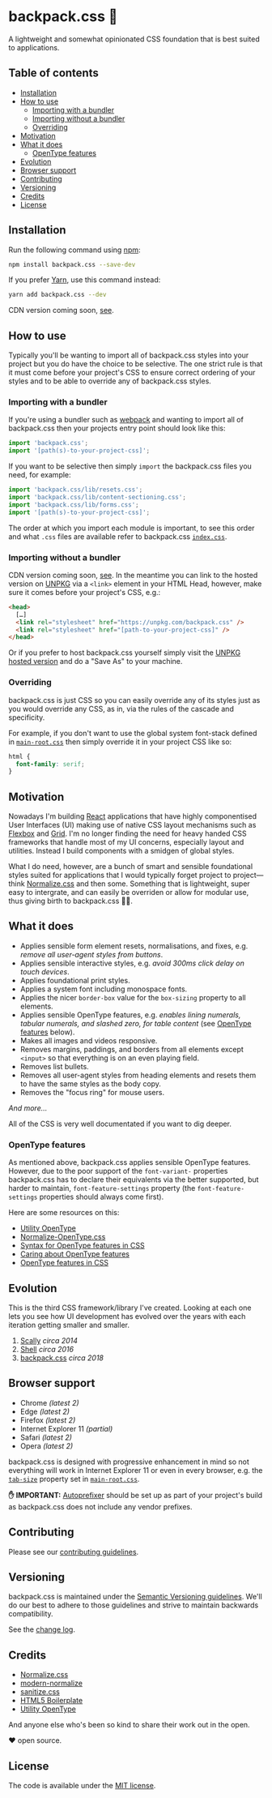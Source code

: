 # backpack.css 🎒 <!-- omit in toc -->

A lightweight and somewhat opinionated CSS foundation that is best suited to applications.

## Table of contents <!-- omit in toc -->

- [Installation](#installation)
- [How to use](#how-to-use)
  - [Importing with a bundler](#importing-with-a-bundler)
  - [Importing without a bundler](#importing-without-a-bundler)
  - [Overriding](#overriding)
- [Motivation](#motivation)
- [What it does](#what-it-does)
  - [OpenType features](#opentype-features)
- [Evolution](#evolution)
- [Browser support](#browser-support)
- [Contributing](#contributing)
- [Versioning](#versioning)
- [Credits](#credits)
- [License](#license)

## Installation

Run the following command using [npm](https://www.npmjs.com/):

```bash
npm install backpack.css --save-dev
```

If you prefer [Yarn](https://yarnpkg.com/en/), use this command instead:

```bash
yarn add backpack.css --dev
```

CDN version coming soon, [see](https://github.com/chris-pearce/backpack.css/issues/15).

## How to use

Typically you'll be wanting to import all of backpack.css styles into your project but you do have the choice to be selective. The one strict rule is that it must come before your project's CSS to ensure correct ordering of your styles and to be able to override any of backpack.css styles.

### Importing with a bundler

If you're using a bundler such as [webpack](https://webpack.js.org/) and wanting to import all of backpack.css then your projects entry point should look like this:

```js
import 'backpack.css';
import '[path(s)-to-your-project-css]';
```

If you want to be selective then simply `import` the backpack.css files you need, for example:

```js
import 'backpack.css/lib/resets.css';
import 'backpack.css/lib/content-sectioning.css';
import 'backpack.css/lib/forms.css';
import '[path(s)-to-your-project-css]';
```

The order at which you import each module is important, to see this order and what `.css` files are available refer to backpack.css [`index.css`](src/index.css).

### Importing without a bundler

CDN version coming soon, [see](https://github.com/chris-pearce/backpack.css/issues/15). In the meantime you can link to the hosted version on [UNPKG](https://unpkg.com) via a `<link>` element in your HTML Head, however, make sure it comes before your project's CSS, e.g.:

```html
<head>
  […]
  <link rel="stylesheet" href="https://unpkg.com/backpack.css" />
  <link rel="stylesheet" href="[path-to-your-project-css]" />
</head>
```

Or if you prefer to host backpack.css yourself simply visit the [UNPKG hosted version](https://unpkg.com/backpack.css) and do a "Save As" to your machine.

### Overriding

backpack.css is just CSS so you can easily override any of its styles just as you would override any CSS, as in, via the rules of the cascade and specificity.

For example, if you don't want to use the global system font-stack defined in [`main-root.css`](src/main-root.css) then simply override it in your project CSS like so:

```css
html {
  font-family: serif;
}
```

## Motivation

Nowadays I'm building [React](https://reactjs.org/) applications that have highly componentised User Interfaces (UI) making use of native CSS layout mechanisms such as [Flexbox](https://css-tricks.com/snippets/css/a-guide-to-flexbox/) and [Grid](https://css-tricks.com/snippets/css/complete-guide-grid/). I'm no longer finding the need for heavy handed CSS frameworks that handle most of my UI concerns, especially layout and utilities. Instead I build components with a smidgen of global styles.

What I do need, however, are a bunch of smart and sensible foundational styles suited for applications that I would typically forget project to project—think [Normalize.css](http://necolas.github.io/normalize.css/) and then some. Something that is lightweight, super easy to intergrate, and can easily be overriden or allow for modular use, thus giving birth to backpack.css 🙂🎒.

## What it does

- Applies sensible form element resets, normalisations, and fixes, e.g. _remove all user-agent styles from buttons_.
- Applies sensible interactive styles, e.g. _avoid 300ms click delay on touch devices_.
- Applies foundational print styles.
- Applies a system font including monospace fonts.
- Applies the nicer `border-box` value for the `box-sizing` property to all elements.
- Applies sensible OpenType features, e.g. _enables lining numerals, tabular numerals, and slashed zero, for table content_ (see [OpenType features](#opentype-features) below).
- Makes all images and videos responsive.
- Removes margins, paddings, and borders from all elements except `<input>` so that everything is on an even playing field.
- Removes list bullets.
- Removes all user-agent styles from heading elements and resets them to have the same styles as the body copy.
- Removes the "focus ring" for mouse users.

_And more…_

All of the CSS is very well documentated if you want to dig deeper.

### OpenType features

As mentioned above, backpack.css applies sensible OpenType features. However, due to the poor support of the `font-variant-` properties backpack.css has to declare their equivalents via the better supported, but harder to maintain, `font-feature-settings` property (the `font-feature-settings` properties should always come first).

Here are some resources on this:

- [Utility OpenType](http://utility-opentype.kennethormandy.com)
- [Normalize-OpenType.css](http://kennethormandy.com/journal/normalize-opentype-css)
- [Syntax for OpenType features in CSS](https://helpx.adobe.com/typekit/using/open-type-syntax.html)
- [Caring about OpenType features](https://practice.typekit.com/lesson/caring-about-opentype-features)
- [OpenType features in CSS](https://typotheque.com/articles/opentype_features_in_css)

## Evolution

This is the third CSS framework/library I've created. Looking at each one lets you see how UI development has evolved over the years with each iteration getting smaller and smaller.

1.  [Scally](https://github.com/chris-pearce/scally) _circa 2014_
2.  [Shell](https://github.com/campaignmonitor/shell) _circa 2016_
3.  [backpack.css](https://github.com/chris-pearce/backpack.css) _circa 2018_

## Browser support

- Chrome _(latest 2)_
- Edge _(latest 2)_
- Firefox _(latest 2)_
- Internet Explorer 11 _(partial)_
- Safari _(latest 2)_
- Opera _(latest 2)_

backpack.css is designed with progressive enhancement in mind so not everything will work in Internet Explorer 11 or even in every browser, e.g. the [`tab-size`](https://caniuse.com/#feat=font-family-system-uiZ) property set in [`main-root.css`](src/main-root.css).

**✋ IMPORTANT:** [Autoprefixer](https://github.com/postcss/autoprefixer) should be set up as part of your project's build as backpack.css does not include any vendor prefixes.

## Contributing

Please see our [contributing guidelines](CONTRIBUTING.md).

## Versioning

backpack.css is maintained under the [Semantic Versioning guidelines](http://semver.org/). We'll do our best to adhere to those guidelines and strive to maintain backwards compatibility.

See the [change log](CHANGELOG.md).

## Credits

- [Normalize.css](http://necolas.github.io/normalize.css/)
- [modern-normalize](https://github.com/sindresorhus/modern-normalize)
- [sanitize.css](https://csstools.github.io/sanitize.css/)
- [HTML5 Boilerplate](https://html5boilerplate.com/)
- [Utility OpenType](http://utility-opentype.kennethormandy.com/)

And anyone else who's been so kind to share their work out in the open.

❤️ open source.

## License

The code is available under the [MIT license](https://github.com/chris-pearce/backpack.css/blob/master/LICENSE).
